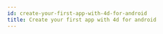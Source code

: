 ```yaml
---
id: create-your-first-app-with-4d-for-android
title: Create your first app with 4d for android
---
```


